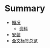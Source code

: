 # Summary

* [概况](overview/index.md)
	* [资料](overview/information.md)
* [安装](installation/index.md)
* [全文标签总览](tags.md)


